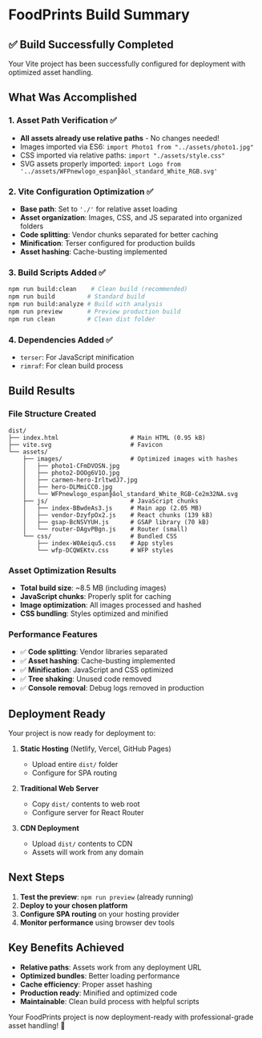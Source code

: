 # FoodPrints Build Summary

## ✅ Build Successfully Completed

Your Vite project has been successfully configured for deployment with optimized asset handling.

## What Was Accomplished

### 1. Asset Path Verification ✅
- **All assets already use relative paths** - No changes needed!
- Images imported via ES6: `import Photo1 from "../assets/photo1.jpg"`
- CSS imported via relative paths: `import "./assets/style.css"`
- SVG assets properly imported: `import Logo from '../assets/WFPnewlogo_espan╠âol_standard_White_RGB.svg'`

### 2. Vite Configuration Optimization ✅
- **Base path**: Set to `'./'` for relative asset loading
- **Asset organization**: Images, CSS, and JS separated into organized folders
- **Code splitting**: Vendor chunks separated for better caching
- **Minification**: Terser configured for production builds
- **Asset hashing**: Cache-busting implemented

### 3. Build Scripts Added ✅
```bash
npm run build:clean    # Clean build (recommended)
npm run build         # Standard build
npm run build:analyze # Build with analysis
npm run preview       # Preview production build
npm run clean         # Clean dist folder
```

### 4. Dependencies Added ✅
- `terser`: For JavaScript minification
- `rimraf`: For clean build process

## Build Results

### File Structure Created
```
dist/
├── index.html                    # Main HTML (0.95 kB)
├── vite.svg                      # Favicon
└── assets/
    ├── images/                   # Optimized images with hashes
    │   ├── photo1-CFmDVOSN.jpg
    │   ├── photo2-DOOg6V1O.jpg
    │   ├── carmen-hero-IrltwdJ7.jpg
    │   ├── hero-DLMmiCC0.jpg
    │   └── WFPnewlogo_espan╠âol_standard_White_RGB-Ce2m32NA.svg
    ├── js/                       # JavaScript chunks
    │   ├── index-BBwdeAs3.js     # Main app (2.05 MB)
    │   ├── vendor-DzyfpOx2.js    # React chunks (139 kB)
    │   ├── gsap-BcNSVYUH.js      # GSAP library (70 kB)
    │   └── router-DAgvPBgn.js    # Router (small)
    └── css/                      # Bundled CSS
        ├── index-W0Aeiqu5.css    # App styles
        └── wfp-DCQWEKtv.css      # WFP styles
```

### Asset Optimization Results
- **Total build size**: ~8.5 MB (including images)
- **JavaScript chunks**: Properly split for caching
- **Image optimization**: All images processed and hashed
- **CSS bundling**: Styles optimized and minified

### Performance Features
- ✅ **Code splitting**: Vendor libraries separated
- ✅ **Asset hashing**: Cache-busting implemented
- ✅ **Minification**: JavaScript and CSS optimized
- ✅ **Tree shaking**: Unused code removed
- ✅ **Console removal**: Debug logs removed in production

## Deployment Ready

Your project is now ready for deployment to:

1. **Static Hosting** (Netlify, Vercel, GitHub Pages)
   - Upload entire `dist/` folder
   - Configure for SPA routing

2. **Traditional Web Server**
   - Copy `dist/` contents to web root
   - Configure server for React Router

3. **CDN Deployment**
   - Upload `dist/` contents to CDN
   - Assets will work from any domain

## Next Steps

1. **Test the preview**: `npm run preview` (already running)
2. **Deploy to your chosen platform**
3. **Configure SPA routing** on your hosting provider
4. **Monitor performance** using browser dev tools

## Key Benefits Achieved

- **Relative paths**: Assets work from any deployment URL
- **Optimized bundles**: Better loading performance
- **Cache efficiency**: Proper asset hashing
- **Production ready**: Minified and optimized code
- **Maintainable**: Clean build process with helpful scripts

Your FoodPrints project is now deployment-ready with professional-grade asset handling! 🚀 